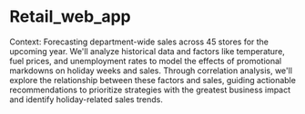 # Retail_web_app

Context: Forecasting department-wide sales across 45 stores for the upcoming year. We'll analyze historical data and factors like temperature, fuel prices, and unemployment rates to model the effects of promotional markdowns on holiday weeks and sales. Through correlation analysis, we'll explore the relationship between these factors and sales, guiding actionable recommendations to prioritize strategies with the greatest business impact and identify holiday-related sales trends.
